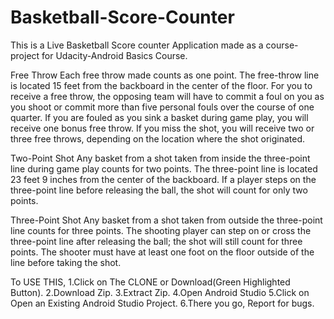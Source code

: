 # Basketball-Score-Counter
This is a Live Basketball Score counter Application made as a course-project for Udacity-Android Basics Course.
 
Free Throw
Each free throw made counts as one point. The free-throw line is located 15 feet from the backboard in the center of the floor. For you to receive a free throw, the opposing team will have to commit a foul on you as you shoot or commit more than five personal fouls over the course of one quarter. If you are fouled as you sink a basket during game play, you will receive one bonus free throw. If you miss the shot, you will receive two or three free throws, depending on the location where the shot originated.

Two-Point Shot
Any basket from a shot taken from inside the three-point line during game play counts for two points. The three-point line is located 23 feet 9 inches from the center of the backboard. If a player steps on the three-point line before releasing the ball, the shot will count for only two points.

Three-Point Shot
Any basket from a shot taken from outside the three-point line counts for three points. The shooting player can step on or cross the three-point line after releasing the ball; the shot will still count for three points. The shooter must have at least one foot on the floor outside of the line before taking the shot.

To USE THIS, 
1.Click on The CLONE or Download(Green Highlighted Button).
2.Download Zip.
3.Extract Zip.
4.Open Android Studio
5.Click on Open an Existing Android Studio Project.
6.There you go, Report for bugs.
